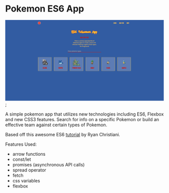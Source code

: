 # Pokemon ES6 App

![Pokemon ES6 App](screen-shot.png);

A simple pokemon app that utilizes new technologies including ES6, Flexbox and new CSS3 features. Search for info on a specific Pokemon or build an effective team against certain types of Pokemon.

Based off this awesome ES6 [tutorial](https://www.youtube.com/watch?v=SdBs0CX9MFg) by Ryan Christiani.

Features Used:

* arrow functions
* const/let
* promises (asynchronous API calls)
* spread operator
* fetch
* css variables
* flexbox

